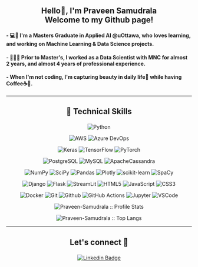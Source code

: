 <h2 align="center">Hello👋, I'm Praveen Samudrala
<br>
Welcome to my Github page!
</h2>
<h4>
- 💻🌱 I'm a Masters Graduate in Applied AI @uOttawa, who loves learning, and working on Machine Learning & Data Science projects.</h4>
<h4>
- 👨‍💻🏢 Prior to Master's, I worked as a Data Scientist with MNC for almost 2 years, and almost 4 years of professional experience.</h4>
<h4>
- When I'm not coding, I'm capturing beauty in daily life📸 while having Coffee☕🍵.</h4>

---
## <p align="center"><b>💼 Technical Skills</b></p>
<p>
<div align="center">

![Python](https://img.shields.io/badge/python-3670A0?style=for-the-badge&logo=python&logoColor=ffdd54)

![AWS](https://img.shields.io/badge/AWS-%23F05033.svg?style=for-the-badge&logo=amazonaws&logoColor=white)
![Azure DevOps](https://img.shields.io/badge/Azure%20DevOps-017CEE?style=for-the-badge&logo=microsoftazure&logoColor=white)


![Keras](https://img.shields.io/badge/Keras-%23D00000.svg?style=for-the-badge&logo=Keras&logoColor=white)
![TensorFlow](https://img.shields.io/badge/TensorFlow-%23FF6F00.svg?style=for-the-badge&logo=TensorFlow&logoColor=white)
![PyTorch](https://img.shields.io/badge/PyTorch-%23EE4C2C.svg?style=for-the-badge&logo=PyTorch&logoColor=white)


![PostgreSQL](https://img.shields.io/badge/postgresql-%23316192.svg?style=for-the-badge&logo=postgresql&logoColor=white)
![MySQL](https://img.shields.io/badge/mysql-%2300f.svg?style=for-the-badge&logo=mysql&logoColor=white)
![ApacheCassandra](https://img.shields.io/badge/cassandra-%231287B1.svg?style=for-the-badge&logo=apache-cassandra&logoColor=white)

![NumPy](https://img.shields.io/badge/numpy-%23013243.svg?style=for-the-badge&logo=numpy&logoColor=white)
![SciPy](https://img.shields.io/badge/SciPy-%230C55A5.svg?style=for-the-badge&logo=scipy&logoColor=%white)
![Pandas](https://img.shields.io/badge/pandas-%23150458.svg?style=for-the-badge&logo=pandas&logoColor=white)
![Plotly](https://img.shields.io/badge/Plotly-%233F4F75.svg?style=for-the-badge&logo=plotly&logoColor=white)
![scikit-learn](https://img.shields.io/badge/scikit--learn-%23F7931E.svg?style=for-the-badge&logo=scikit-learn&logoColor=white)
![SpaCy](https://img.shields.io/badge/SpaCy-%231572B6.svg?style=for-the-badge&logo=spacy&logoColor=white)




![Django](https://img.shields.io/badge/django-%23092E20.svg?style=for-the-badge&logo=django&logoColor=white)
![Flask](https://img.shields.io/badge/Flask-000000?style=for-the-badge&logo=flask&logoColor=white)
![StreamLit](https://img.shields.io/badge/StreamLit-%23D00000.svg?style=for-the-badge&logo=StreamLit&logoColor=white)
![HTML5](https://img.shields.io/badge/html5-%23E34F26.svg?style=for-the-badge&logo=html5&logoColor=white)
![JavaScript](https://img.shields.io/badge/javascript-%23323330.svg?style=for-the-badge&logo=javascript&logoColor=%23F7DF1E)
![CSS3](https://img.shields.io/badge/css3-%231572B6.svg?style=for-the-badge&logo=css3&logoColor=white)




![Docker](https://img.shields.io/badge/docker-%230db7ed.svg?style=for-the-badge&logo=docker&logoColor=white)
![Git](https://img.shields.io/badge/git-%23F05033.svg?style=for-the-badge&logo=git&logoColor=white)
![Github](https://img.shields.io/badge/GitHub-000000?style=for-the-badge&logo=Github&logoColor=white)
![GitHub Actions](https://img.shields.io/badge/github%20actions-%23323330.svg?style=for-the-badge&logo=github%20actions&logoColor=%23F7DF1E)
![Jupyter](https://img.shields.io/badge/Jupyter-%23FF6F00.svg?style=for-the-badge&logo=Jupyter&logoColor=white)
![VSCode](https://img.shields.io/badge/Visual%20code%20studio-017CEE?style=for-the-badge&logo=visual%20studio%20code&logoColor=white)

</div>
</p>

<!-- <h4 align="center">Profile Stats:</h4> -->

<p align="center"><img src="https://github-readme-stats.vercel.app/api?username=Praveen-Samudrala&show_icons=true&theme=github_dark&include_all_commits=true&count_private=true&hide=contribs,prs" alt="Praveen-Samudrala :: Profile Stats" /></p>

<!-- <h4 align="center">Top Langs:</h4> -->

<p align="center"><img src="https://github-readme-stats.vercel.app/api/top-langs/?username=Praveen-Samudrala&layout=compact&theme=github_dark" alt="Praveen-Samudrala :: Top Langs" /></p>

---
## <p align="center"><b>Let's connect 💭</b></p>
<p>
<div align="center">

[![Linkedin Badge](https://img.shields.io/badge/-Praveen%20Samudrala-blue?style=for-the-badge&logo=Linkedin&logoColor=white&link=https://www.linkedin.com/in/praveen-samudrala304)](https://www.linkedin.com/in/praveen-samudrala304)
</div>
</p>

<!---
Praveen-Samudrala/Praveen-Samudrala is a ✨ special ✨ repository because its `README.md` (this file) appears on your GitHub profile.
You can click the Preview link to take a look at your changes.
--->
